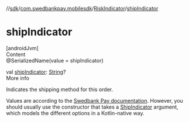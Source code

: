 //[sdk](../../../index.md)/[com.swedbankpay.mobilesdk](../index.md)/[RiskIndicator](index.md)/[shipIndicator](ship-indicator.md)



# shipIndicator  
[androidJvm]  
Content  
@SerializedName(value = shipIndicator)  
  
val [shipIndicator](ship-indicator.md): [String](https://kotlinlang.org/api/latest/jvm/stdlib/kotlin/-string/index.html)?  
More info  


Indicates the shipping method for this order.



Values are according to the [Swedbank Pay documentation](https://developer.swedbankpay.com/checkout/payment-menu#request). However, you should usually use the constructor that takes a [ShipIndicator](../-ship-indicator/index.md) argument, which models the different options in a Kotlin-native way.

  



